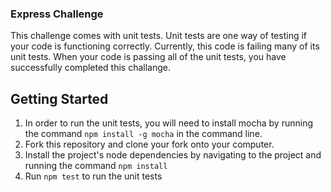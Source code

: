 ### Express Challenge
This challenge comes with unit tests. Unit tests are one way of testing if your code is functioning correctly. Currently, this code is failing many of its unit tests. When your code is passing all of the unit tests, you have successfully completed this challange.

## Getting Started

1. In order to run the unit tests, you will need to install mocha by running the command `npm install -g mocha` in the command line.
2. Fork this repository and clone your fork onto your computer.
3. Install the project's node dependencies by navigating to the project and running the command `npm install`
4. Run `npm test` to run the unit tests  
